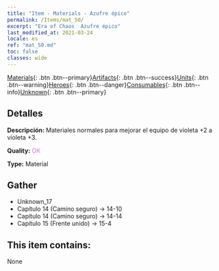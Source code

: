 ```yaml
---
title: "Item - Materials - Azufre épico"
permalink: /Items/mat_50/
excerpt: "Era of Chaos  Azufre épico"
last_modified_at: 2021-03-24
locale: es
ref: "mat_50.md"
toc: false
classes: wide
---
```

 [Materials](/es/Items/){: .btn .btn--primary}[Artifacts](/es/Items/Artifacts/){: .btn .btn--success}[Units](/es/Items/Units/){: .btn .btn--warning}[Heroes](/es/Items/Heroes/){: .btn .btn--danger}[Consumables](/es/Items/Consumables/){: .btn .btn--info}[Unknown](/es/Items/Unknown/){: .btn .btn--primary}

## Detalles
 **Descripción:** Materiales normales para mejorar el equipo de violeta +2 a violeta +3.

 **Quality:** <span style="color: #DA70D6">OK</span>

 **Type:** Material

## Gather

*    Unknown_17 
*    Capítulo 14 (Camino seguro) -> 14-10 
*    Capítulo 14 (Camino seguro) -> 14-14 
*    Capítulo 15 (Frente unido) -> 15-4 

## This item contains:

  None


